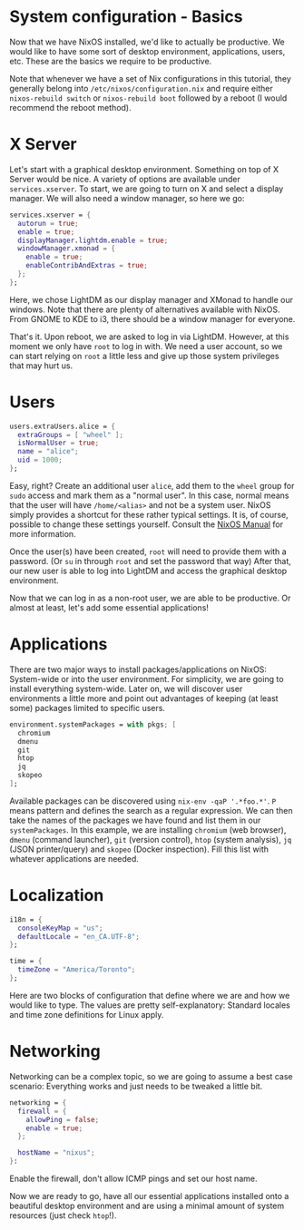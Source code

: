 # System configuration - Basics

Now that we have NixOS installed, we'd like to actually be productive.
We would like to have some sort of desktop environment, applications, users, etc.
These are the basics we require to be productive.

Note that whenever we have a set of Nix configurations in this tutorial, they generally belong into `/etc/nixos/configuration.nix` and require either `nixos-rebuild switch` or `nixos-rebuild boot` followed by a reboot (I would recommend the reboot method).

# X Server

Let's start with a graphical desktop environment. Something on top of X Server would be nice.
A variety of options are available under `services.xserver`. To start, we are going to turn on X and select a display manager.
We will also need a window manager, so here we go:

```nix
services.xserver = {
  autorun = true;
  enable = true;
  displayManager.lightdm.enable = true;
  windowManager.xmonad = {
    enable = true;
    enableContribAndExtras = true;
  };
};
```

Here, we chose LightDM as our display manager and XMonad to handle our windows. Note that there are plenty of alternatives available with NixOS.
From GNOME to KDE to i3, there should be a window manager for everyone.

That's it. Upon reboot, we are asked to log in via LightDM. However, at this moment we only have `root` to log in with.
We need a user account, so we can start relying on `root` a little less and give up those system privileges that may hurt us.

# Users

```nix
users.extraUsers.alice = {
  extraGroups = [ "wheel" ];
  isNormalUser = true;
  name = "alice";
  uid = 1000;
};
```

Easy, right? Create an additional user `alice`, add them to the `wheel` group for `sudo` access and mark them as a "normal user".
In this case, normal means that the user will have `/home/<alias>` and not be a system user.
NixOS simply provides a shortcut for these rather typical settings. It is, of course, possible to change these settings yourself.
Consult the [NixOS Manual](https://nixos.org/nixos/manual/) for more information.

Once the user(s) have been created, `root` will need to provide them with a password. (Or `su` in through `root` and set the password that way)
After that, our new user is able to log into LightDM and access the graphical desktop environment.

Now that we can log in as a non-root user, we are able to be productive. Or almost at least, let's add some essential applications!

# Applications

There are two major ways to install packages/applications on NixOS: System-wide or into the user environment.
For simplicity, we are going to install everything system-wide. Later on, we will discover user environments a little more
and point out advantages of keeping (at least some) packages limited to specific users.

```nix
environment.systemPackages = with pkgs; [
  chromium
  dmenu
  git
  htop
  jq
  skopeo
];
```

Available packages can be discovered using `nix-env -qaP '.*foo.*'`. `P` means pattern and defines the search as a regular expression.
We can then take the names of the packages we have found and list them in our `systemPackages`.
In this example, we are installing `chromium` (web browser), `dmenu` (command launcher), `git` (version control), `htop` (system analysis), `jq` (JSON printer/query) and `skopeo` (Docker inspection). Fill this list with whatever applications are needed.

# Localization

```nix
i18n = {
  consoleKeyMap = "us";
  defaultLocale = "en_CA.UTF-8";
};

time = {
  timeZone = "America/Toronto";
};
```

Here are two blocks of configuration that define where we are and how we would like to type. The values are pretty self-explanatory:
Standard locales and time zone definitions for Linux apply.

# Networking

Networking can be a complex topic, so we are going to assume a best case scenario: Everything works and just needs to be tweaked a little bit.

```nix
networking = {
  firewall = {
    allowPing = false;
    enable = true;
  };

  hostName = "nixus";
}:
```

Enable the firewall, don't allow ICMP pings and set our host name.

Now we are ready to go, have all our essential applications installed onto a beautiful desktop environment and are using a minimal amount of
system resources (just check `htop`!).
